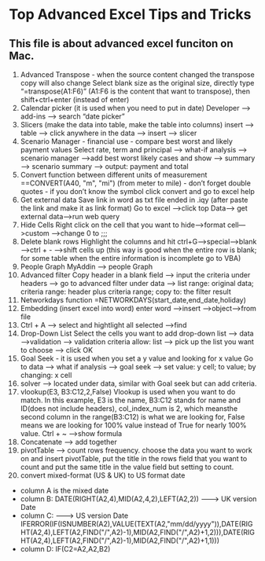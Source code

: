 Top Advanced Excel Tips and Tricks
===

This file is about advanced excel funciton on Mac.
---

1. Advanced Transpose - when the source content changed the transpose copy will also change
Select blank size as the original size, directly type “=transpose(A1:F6)” (A1:F6 is the content that want to transpose), then shift+ctrl+enter (instead of enter)
2. Calendar picker (it is used when you need to put in date)
Developer —> add-ins —> search “date picker”
3. Slicers (make the data into table, make the table into columns)
insert —> table —> click anywhere in the data —> insert —> slicer
4. Scenario Manager - financial use - compare best worst and likely payment values
Select rate, term and principal —> what-if analysis —> scenario manager —>add best worst likely cases and show —> summary —> scenario summary —> output: payment and total
5. Convert function between different units of measurement
==CONVERT(A40, "m", "mi") (from meter to mile) - don’t forget double quotes - if you don’t know the symbol click convert and go to excel help
6. Get external data
Save link in word as txt file ended in .iqy (after paste the link and make it as link format)
Go to excel —>click top Data—> get external data—>run web query
7. Hide Cells
Right click on the cell that you want to hide—>format cell—>custom —>change 0 to ;;;
8. Delete blank rows
Highlight the columns and hit ctrl+G—>special—>blank—>ctrl + - —>shift cells up (this way is good when the entire row is blank; for some table when the entire information is incomplete go to VBA)
9. People Graph
MyAddin —> people Graph
10. Advanced filter
Copy header in a blank field —> input the criteria under headers —> go to advanced filter under data —> list range: original data; criteria range: header plus criteria range; copy to: the filter result
11. Networkdays function
=NETWORKDAYS(start_date,end_date,holiday)
12. Embedding (insert excel into word)
enter word —>insert —>object—>from file
13. Ctrl + A —> select and hightlight all selected —>find
14. Drop-Down List
Select the cells you want to add drop-down list —> data —>validation —> validation criteria allow: list —> pick up the list you want to choose —> click OK
15. Goal Seek - it is used when you set a y value and looking for x value
Go to data —> what if analysis —> goal seek —> set value: y cell; to value; by changing: x cell
16. solver —> located under data, similar with Goal seek but can add criteria.
17.  vlookup(E3, B3:C12,2,False)
Vlookup is used when you want to do match. In this example, E3 is the name, B3:C12 stands for name and ID(does not include headers), col_index_num is 2, which meansthe second column in the range(B3:C12) is what we are looking for, False means we are looking for 100% value instead of True for nearly 100% value.
Ctrl + ~ —>show formula
18. Concatenate —> add together
19. pivotTable --> count rows frequency.
choose the data you want to work on and insert pivotTable, put the title in the rows field that you want to count and put the same title in the value field but setting to count.
20. convert mixed-format (US & UK) to US format date
* column A is the mixed date
* column B: DATE(RIGHT(A2,4),MID(A2,4,2),LEFT(A2,2)) ---> UK version Date
* column C: ---> US version Date IFERROR(IF(ISNUMBER(A2),VALUE(TEXT(A2,"mm/dd/yyyy")),DATE(RIGHT(A2,4),LEFT(A2,FIND("/",A2)-1),MID(A2,FIND("/",A2)+1,2))),DATE(RIGHT(A2,4),LEFT(A2,FIND("/",A2)-1),MID(A2,FIND("/",A2)+1,1)))
* column D: IF(C2=A2,A2,B2)
